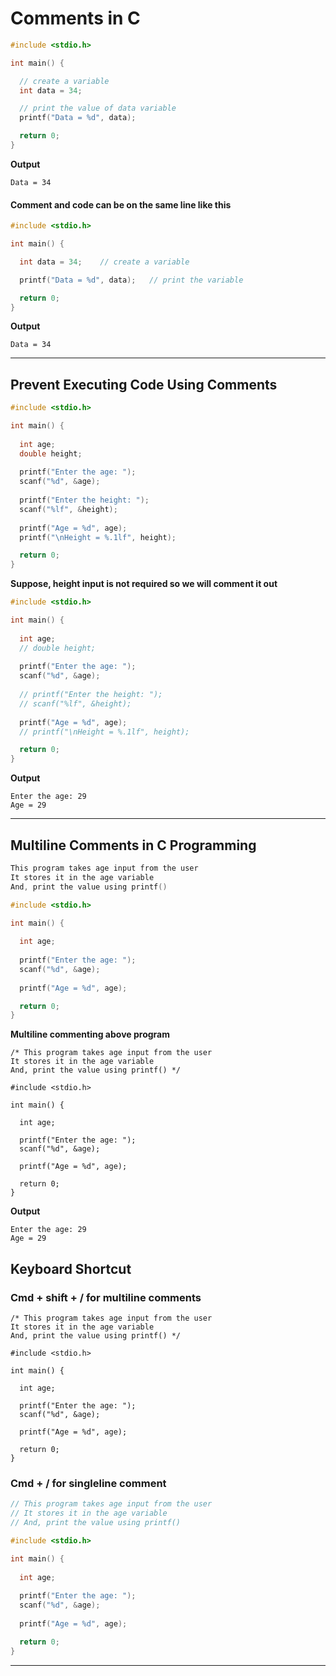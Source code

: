 # Comments in C

```c
#include <stdio.h>

int main() {

  // create a variable
  int data = 34;

  // print the value of data variable
  printf("Data = %d", data);

  return 0;
}

```

**Output**

```
Data = 34
```


#### Comment and code can be on the same line like this


```c
#include <stdio.h>

int main() {

  int data = 34;    // create a variable

  printf("Data = %d", data);   // print the variable

  return 0;
}

```

**Output**

```
Data = 34

```

---
## Prevent Executing Code Using Comments

```c
#include <stdio.h>

int main() {
    
  int age;
  double height;
  
  printf("Enter the age: ");
  scanf("%d", &age);
  
  printf("Enter the height: ");
  scanf("%lf", &height);
  
  printf("Age = %d", age);
  printf("\nHeight = %.1lf", height);

  return 0;
}

```

**Suppose, height input is not required so we will comment it out**

```c
#include <stdio.h>

int main() {
    
  int age;
  // double height;
  
  printf("Enter the age: ");
  scanf("%d", &age);
  
  // printf("Enter the height: ");
  // scanf("%lf", &height);
  
  printf("Age = %d", age);
  // printf("\nHeight = %.1lf", height);

  return 0;
}

```
**Output**

```
Enter the age: 29
Age = 29

```
---
## Multiline Comments in C Programming

```c
This program takes age input from the user
It stores it in the age variable
And, print the value using printf()

#include <stdio.h>

int main() {
    
  int age;
  
  printf("Enter the age: ");
  scanf("%d", &age);
 
  printf("Age = %d", age);

  return 0;
}

```

**Multiline commenting above program**


```
/* This program takes age input from the user
It stores it in the age variable
And, print the value using printf() */

#include <stdio.h>

int main() {
    
  int age;
  
  printf("Enter the age: ");
  scanf("%d", &age);
 
  printf("Age = %d", age);

  return 0;
}

```
**Output**

```
Enter the age: 29
Age = 29

```
## Keyboard Shortcut
### Cmd + shift + / for multiline comments

```
/* This program takes age input from the user
It stores it in the age variable
And, print the value using printf() */

#include <stdio.h>

int main() {
    
  int age;
  
  printf("Enter the age: ");
  scanf("%d", &age);
 
  printf("Age = %d", age);

  return 0;
}

```
###  Cmd + / for singleline comment

```c
// This program takes age input from the user
// It stores it in the age variable
// And, print the value using printf()

#include <stdio.h>

int main() {
    
  int age;
  
  printf("Enter the age: ");
  scanf("%d", &age);
 
  printf("Age = %d", age);

  return 0;
}

```

---
